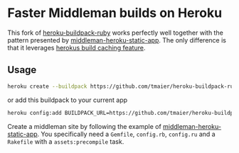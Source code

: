 Faster Middleman builds on Heroku
=================================

This fork of [heroku-buildpack-ruby][] works perfectly well together with the pattern presented by [middleman-heroku-static-app][].
The only difference is that it leverages [herokus build caching feature][caching].

[heroku-buildpack-ruby]: https://github.com/heroku/heroku-buildpack-ruby
[middleman-heroku-static-app]: https://github.com/indirect/middleman-heroku-static-app
[caching]: https://devcenter.heroku.com/articles/buildpack-api#caching

## Usage

```bash
heroku create --buildpack https://github.com/tmaier/heroku-buildpack-ruby-middleman.git
```

or add this buildpack to your current app

```bash
heroku config:add BUILDPACK_URL=https://github.com/tmaier/heroku-buildpack-ruby-middleman.git
```

Create a middleman site by following the example of [middleman-heroku-static-app].
You specifically need a `Gemfile`, `config.rb`, `config.ru` and a `Rakefile` with a `assets:precompile` task.
